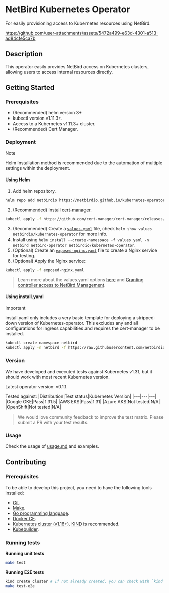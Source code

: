 # NetBird Kubernetes Operator
For easily provisioning access to Kubernetes resources using NetBird.

https://github.com/user-attachments/assets/5472a499-e63d-4301-a513-ad84cfe5ca7b

## Description

This operator easily provides NetBird access on Kubernetes clusters, allowing users to access internal resources directly.

## Getting Started

### Prerequisites
- (Recommended) helm version 3+
- kubectl version v1.11.3+.
- Access to a Kubernetes v1.11.3+ cluster.
- (Recommended) Cert Manager.


### Deployment
> [!NOTE]
> Helm Installation method is recommended due to the automation of multiple settings within the deployment.

#### Using Helm

1. Add helm repository.
```sh
helm repo add netbirdio https://netbirdio.github.io/kubernetes-operator
```
2. (Recommended) Install [cert-manager](https://cert-manager.io/docs/installation/#default-static-install).
```sh
kubectl apply -f https://github.com/cert-manager/cert-manager/releases/download/v1.17.0/cert-manager.yaml
```
3. (Recommended) Create a [`values.yaml`](examples/ingress/values.yaml) file, check `helm show values netbirdio/kubernetes-operator` for more info.
4. Install using `helm install --create-namespace -f values.yaml -n netbird netbird-operator netbirdio/kubernetes-operator`.
5. (Optional) Create an [`exposed-nginx.yaml`](examples/ingress/exposed-nginx.yaml) file to create a Nginx service for testing.
6. (Optional) Apply the Nginx service:
```sh
kubectl apply -f exposed-nginx.yaml
```

> Learn more about the values.yaml options [here](helm/kubernetes-operator/values.yaml) and  [Granting controller access to NetBird Management](docs/usage.md#granting-controller-access-to-netbird-management).
#### Using install.yaml

> [!IMPORTANT]
> install.yaml only includes a very basic template for deploying a stripped-down version of Kubernetes-operator.
> This excludes any and all configurations for ingress capabilities and requires the cert-manager to be installed.

```sh
kubectl create namespace netbird
kubectl apply -n netbird -f https://raw.githubusercontent.com/netbirdio/kubernetes-operator/refs/heads/main/manifests/install.yaml
```

### Version
We have developed and executed tests against Kubernetes v1.31, but it should work with most recent Kubernetes version.

Latest operator version: v0.1.1.

Tested against:
|Distribution|Test status|Kubernetes Version|
|---|---|---|
|Google GKE|Pass|1.31.5|
|AWS EKS|Pass|1.31|
|Azure AKS|Not tested|N/A|
|OpenShift|Not tested|N/A|

> We would love community feedback to improve the test matrix. Please submit a PR with your test results.

### Usage

Check the usage of [usage.md](docs/usage.md) and examples.

## Contributing

### Prerequisites

To be able to develop this project, you need to have the following tools installed:

- [Git](https://git-scm.com/).
- [Make](https://www.gnu.org/software/make/).
- [Go programming language](https://golang.org/dl/).
- [Docker CE](https://www.docker.com/community-edition).
- [Kubernetes cluster (v1.16+)](https://kubernetes.io/docs/setup/). [KIND](https://github.com/kubernetes-sigs/kind) is recommended.
- [Kubebuilder](https://book.kubebuilder.io/).

### Running tests

**Running unit tests**
```sh
make test
```

**Running E2E tests**
```sh
kind create cluster # If not already created, you can check with `kind get clusters`
make test-e2e
```